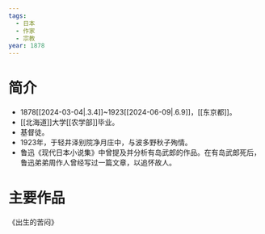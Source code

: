 ```yaml
---
tags:
  - 日本
  - 作家
  - 宗教
year: 1878
---
```

# 简介

- 1878[[2024-03-04|.3.4]]~1923[[2024-06-09|.6.9]]，[[东京都]]。
- [[北海道]]大学[[农学部]]毕业。
- 基督徒。
- 1923年，于轻井泽别院净月庄中，与波多野秋子殉情。
- 鲁迅《现代日本小说集》中曾提及并分析有岛武郎的作品。在有岛武郎死后，鲁迅弟弟周作人曾经写过一篇文章，以追怀故人。
# 主要作品

《出生的苦闷》